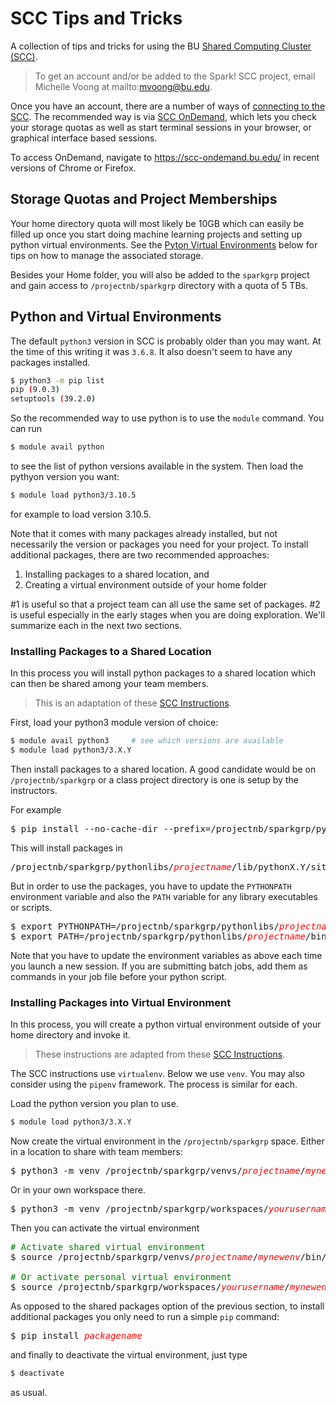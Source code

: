 # SCC Tips and Tricks

A collection of tips and tricks for using the BU 
[Shared Computing Cluster (SCC)](https://www.bu.edu/tech/support/research/computing-resources/scc/).

> To get an account and/or be added to the Spark! SCC project, email
Michelle Voong at mailto:mvoong@bu.edu.

Once you have an account, there are a number of ways of 
[connecting to the SCC](https://www.bu.edu/tech/support/research/system-usage/connect-scc/). The recommended way is via [SCC OnDemand](https://www.bu.edu/tech/support/research/system-usage/connect-scc/scc-ondemand/),
which lets you check your storage quotas as well as start terminal sessions in 
your browser, or graphical interface based sessions.

To access OnDemand, navigate to https://scc-ondemand.bu.edu/ in recent versions of Chrome or Firefox.

## Storage Quotas and Project Memberships
Your home directory quota will most likely be 10GB which can easily be filled up
once you start doing machine learning projects and setting up python virtual 
environments. See the [Pyton Virtual Environments](#python-and-virtual-environments) below for tips on how to manage the associated storage.

Besides your Home folder, you will also be added to the `sparkgrp` project and
gain access to `/projectnb/sparkgrp` directory with a quota of 5 TBs.

## Python and Virtual Environments

The default `python3` version in SCC is probably older than you may want. At the
time of this writing it was `3.6.8`. It also doesn't seem to have any packages
installed.

```bash
$ python3 -m pip list
pip (9.0.3)
setuptools (39.2.0)
```

So the recommended way to use python is to use the `module` command. You can run

```sh
$ module avail python
```
to see the list of python versions available in the system. Then load the pythyon
version you want:
```sh
$ module load python3/3.10.5
```
for example to load version 3.10.5.

Note that it comes with many packages already installed, but not necessarily the 
version or packages you need for your project. To install additional packages, there
are two recommended approaches:

1. Installing packages to a shared location, and
2. Creating a virtual environment outside of your home folder

#1 is useful so that a project team can all use the same set of packages. #2 is
useful especially in the early stages when you are doing exploration. We'll
summarize each in the next two sections.

### Installing Packages to a Shared Location

In this process you will install python packages to a shared location which can 
then be shared among your team members.

> This is an adaptation of these [SCC Instructions](https://www.bu.edu/tech/support/research/software-and-programming/common-languages/python/install-packages/#pip-shared).

First, load your python3 module version of choice:
```sh
$ module avail python3     # see which versions are available
$ module load python3/3.X.Y
```
Then install packages to a shared location. A good candidate would be on 
`/projectnb/sparkgrp` or a class project directory is one is setup by the
instructors.

For example
<pre>
$ pip install --no-cache-dir --prefix=/projectnb/sparkgrp/pythonlibs/<i style="color:red">projectname</i>  <i style="color:red">packagename</i>
</pre>

This will install packages in
<pre>
/projectnb/sparkgrp/pythonlibs/<i style="color:red">projectname</i>/lib/pythonX.Y/site-packages/<i style="color:red">packagename</i>
</pre>

But in order to use the packages, you have to update the `PYTHONPATH` environment
variable and also the `PATH` variable for any library executables or scripts.

<pre>
$ export PYTHONPATH=/projectnb/sparkgrp/pythonlibs/<i style="color:red">projectname</i>/lib/pythonX.Y/site-packages/:$PYTHONPATH
$ export PATH=/projectnb/sparkgrp/pythonlibs/<i style="color:red">projectname</i>/bin:$PATH
</pre>

Note that you have to update the environment variables as above each time you launch a new session. If you are submitting batch jobs, add them as commands in your
job file before your python script.

### Installing Packages into Virtual Environment

In this process, you will create a python virtual environment outside of your
home directory and invoke it.

> These instructions are adapted from these [SCC Instructions](https://www.bu.edu/tech/support/research/software-and-programming/common-languages/python/virtualenv/).

The SCC instructions use `virtualenv`. Below we use `venv`. You may also consider
using the `pipenv` framework. The process is similar for each.

Load the python version you plan to use.
```sh
$ module load python3/3.X.Y
```

Now create the virtual environment in the `/projectnb/sparkgrp` space. Either in a location to share with team members:

<pre>
$ python3 -m venv /projectnb/sparkgrp/venvs/<i style="color:red">projectname</i>/<i style="color:red">mynewenv</i>
</pre>

Or in your own workspace there.
<pre>
$ python3 -m venv /projectnb/sparkgrp/workspaces/<i style="color:red">yourusername</i>/<i style="color:red">mynewenv</i>
</pre>

Then you can activate the virtual environment

<pre>
<span style="color:green"># Activate shared virtual environment</span>
$ source /projectnb/sparkgrp/venvs/<i style="color:red">projectname</i>/<i style="color:red">mynewenv</i>/bin/activate

<span style="color:green"># Or activate personal virtual environment</span>
$ source /projectnb/sparkgrp/workspaces/<i style="color:red">yourusername</i>/<i style="color:red">mynewenv</i>/bin/activate
</pre>

As opposed to the shared packages option of the previous section, to install 
additional packages you only need to run a simple `pip` command:

<pre>
$ pip install <i style="color:red">packagename</i>
</pre>

and finally to deactivate the virtual environment, just type
```sh
$ deactivate
```
as usual.